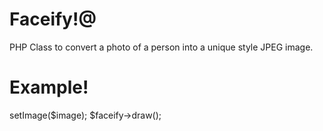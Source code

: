 Faceify!@
===========
PHP Class to convert a photo of a person into a unique style JPEG image.

Example!
========
<?php
require_once 'Facify.php';
$image = 'sample.jpg';
$faceify = new Facify();
$faceify->setImage($image);

$faceify->draw();
